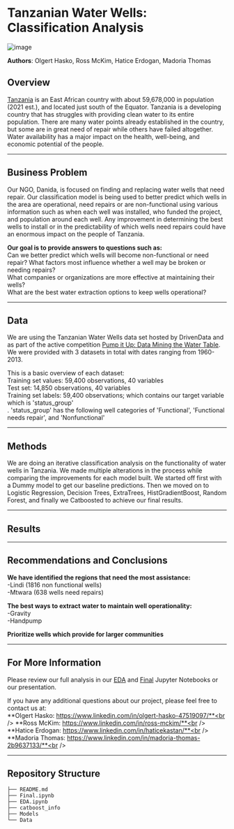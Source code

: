 # Tanzanian Water Wells: Classification Analysis

![image](https://user-images.githubusercontent.com/84855671/151582831-80e1a279-22c3-4649-9be6-fdd8f660e8a0.png)

**Authors**: Olgert Hasko, Ross McKim, Hatice Erdogan, Madoria Thomas

## Overview

[Tanzania](https://www.britannica.com/place/Tanzania) is an East African country with about 59,678,000 in population (2021 est.), and located just south of the Equator. Tanzania is a developing country that has struggles with providing clean water to its entire population. There are many water points already established in the country, but some are in great need of repair while others have failed altogether. Water availability has a major impact on the health, well-being, and economic potential of the people. 

***

## Business Problem

Our NGO, Danida, is focused on finding and replacing water wells that need repair. Our classification model is being used to better predict which wells in the area are operational, need repairs or are non-functional using various information such as when each well was installed, who funded the project, and population around each well. Any improvement in determining the best wells to install or in the predictability of which wells need repairs could have an enormous impact on the people of Tanzania. 

**Our goal is to provide answers to questions such as:**<br />
Can we better predict which wells will become non-functional or need repair?
What factors most influence whether a well may be broken or needing repairs?<br />
What companies or organizations are more effective at maintaining their wells?<br />
What are the best water extraction options to keep wells operational?<br />

***

## Data

We are using the Tanzanian Water Wells data set hosted by DrivenData and as part of the active competition [Pump it Up: Data Mining the Water Table](https://www.drivendata.org/competitions/7/pump-it-up-data-mining-the-water-table/). We were provided with 3 datasets in total with dates ranging from 1960- 2013. 

This is a basic overview of each dataset:<br />
Training set values: 59,400 observations, 40 variables<br />
Test set: 14,850 observations, 40 variables<br />
Training set labels: 59,400 observations; which contains our target variable which is 'status_group'<br />. 'status_group' has the following well categories of 'Functional', 'Functional needs repair', and 'Nonfunctional' 

***
## Methods

We are doing an iterative classification analysis on the functionality of water wells in Tanzania. We made multiple alterations in the process while comparing the improvements for each model built. We started off first with a Dummy model to get our baseline predictions. Then we moved on to Logistic Regression, Decision Trees, ExtraTrees, HistGradientBoost, Random Forest, and finally we Catboosted to achieve our final results. 

***

## Results



***
## Recommendations and Conclusions
**We have identified the regions that need the most assistance:<br />**
-Lindi (1816 non functional wells)<br />
-Mtwara (638 wells need repairs)<br />

**The best ways to extract water to maintain well operationality:<br />**
-Gravity<br />
-Handpump<br />

**Prioritize wells which provide for larger communities**

***
## For More Information

Please review our full analysis in our [EDA](https://github.com/OlgertHasko/Tanzanian-Water-Wells/blob/main/EDA.ipynb) and [Final](https://github.com/OlgertHasko/Tanzanian-Water-Wells/blob/main/Final.ipynb) Jupyter Notebooks or our presentation.

If you have any additional questions about our project, please feel free to contact us at:<br />
**Olgert Hasko: https://www.linkedin.com/in/olgert-hasko-47519097/**<br />
**Ross McKim: https://www.linkedin.com/in/ross-mckim/**<br />
**Hatice Erdogan: https://www.linkedin.com/in/haticekastan/**<br />
**Madoria Thomas: https://www.linkedin.com/in/madoria-thomas-2b9637133/**<br />

***

## Repository Structure

```
├── README.md                           
├── Final.ipynb   
├── EDA.ipynb
├── catboost_info
├── Models                                
└── Data                              
```
